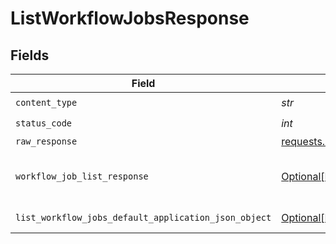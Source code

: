 # ListWorkflowJobsResponse


## Fields

| Field                                                                                                                   | Type                                                                                                                    | Required                                                                                                                | Description                                                                                                             |
| ----------------------------------------------------------------------------------------------------------------------- | ----------------------------------------------------------------------------------------------------------------------- | ----------------------------------------------------------------------------------------------------------------------- | ----------------------------------------------------------------------------------------------------------------------- |
| `content_type`                                                                                                          | *str*                                                                                                                   | :heavy_check_mark:                                                                                                      | N/A                                                                                                                     |
| `status_code`                                                                                                           | *int*                                                                                                                   | :heavy_check_mark:                                                                                                      | N/A                                                                                                                     |
| `raw_response`                                                                                                          | [requests.Response](https://requests.readthedocs.io/en/latest/api/#requests.Response)                                   | :heavy_minus_sign:                                                                                                      | N/A                                                                                                                     |
| `workflow_job_list_response`                                                                                            | [Optional[ListWorkflowJobsWorkflowJobListResponse]](../../models/operations/listworkflowjobsworkflowjoblistresponse.md) | :heavy_minus_sign:                                                                                                      | A paginated sequence of jobs.                                                                                           |
| `list_workflow_jobs_default_application_json_object`                                                                    | [Optional[ListWorkflowJobsDefaultApplicationJSON]](../../models/operations/listworkflowjobsdefaultapplicationjson.md)   | :heavy_minus_sign:                                                                                                      | Error response.                                                                                                         |